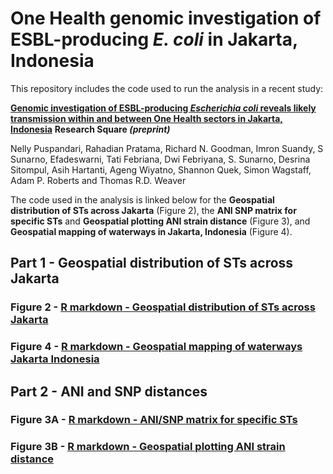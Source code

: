 # One Health genomic investigation of ESBL-producing *E. coli* in Jakarta, Indonesia

This repository includes the code used to run the analysis in a recent study:

[**Genomic investigation of ESBL-producing *Escherichia coli* reveals likely transmission within and between One Health sectors in Jakarta, Indonesia**](https://doi.org/10.21203/rs.3.rs-7825238/v1) **Research Square *(preprint)***

Nelly Puspandari, Rahadian Pratama, Richard N. Goodman, Imron Suandy, S Sunarno, Efadeswarni, Tati Febriana, Dwi Febriyana, S. Sunarno, Desrina Sitompul, Asih Hartanti, Ageng Wiyatno, Shannon Quek, Simon Wagstaff, Adam P. Roberts and Thomas R.D. Weaver

The code used in the analysis is linked below for the **Geospatial distribution of STs across Jakarta** (Figure 2), the **ANI SNP matrix for specific STs** and **Geospatial plotting ANI strain distance** (Figure 3), and **Geospatial mapping of waterways in Jakarta, Indonesia** (Figure 4).

## Part 1 - Geospatial distribution of STs across Jakarta

### Figure 2 - [R markdown - Geospatial distribution of STs across Jakarta](https://rngoodman.github.io/trycycle-ESBL-E-jakarta/code/Fig_2_Geospatial_distribution_ST_across_Jakarta_Indonesia.html)

### Figure 4 - [R markdown - Geospatial mapping of waterways Jakarta Indonesia](https://rngoodman.github.io/trycycle-ESBL-E-jakarta/code/Fig_4_Geospatial_mapping_of_waterways_Jakarta_Indonesia.html)

## Part 2 - ANI and SNP distances 

### Figure 3A - [R markdown - ANI/SNP matrix for specific STs](https://rngoodman.github.io/trycycle-ESBL-E-jakarta/code/Fig_3A_ANI_SNP_matrix_for_specific_STs.html)

### Figure 3B - [R markdown - Geospatial plotting ANI strain distance](https://rngoodman.github.io/trycycle-ESBL-E-jakarta/code/Fig_3B_Geospatial_plotting_ANI_strain_distance_Jakarta_Indonesia.html)





